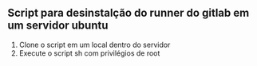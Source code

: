 ## Script para desinstalção do runner do gitlab em um servidor ubuntu

1. Clone o script em um local dentro do servidor
1. Execute o script sh com privilégios de root
